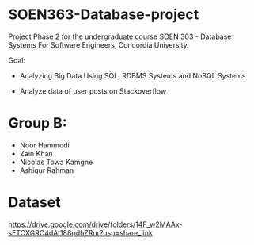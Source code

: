 # SOEN363-Database-project
Project Phase 2 for the undergraduate course SOEN 363 - Database Systems For Software Engineers, Concordia University. 

Goal: 
- Analyzing Big Data Using SQL, RDBMS Systems and NoSQL Systems

- Analyze data of user posts on Stackoverflow


# Group B:
- Noor Hammodi 
- Zain Khan
- Nicolas Towa Kamgne 
- Ashiqur Rahman 

# Dataset
https://drive.google.com/drive/folders/14F_w2MAAx-sFTOXGRC4dAt188pdhZRnr?usp=share_link 
